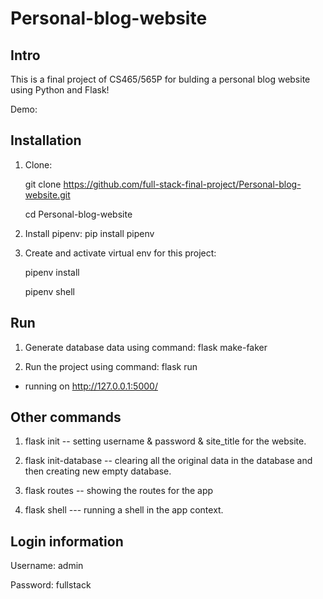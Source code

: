 # Personal-blog-website

## Intro

This is a final project of CS465/565P for bulding a personal blog website using Python and Flask!

Demo:

## Installation

1. Clone:
	
	git clone https://github.com/full-stack-final-project/Personal-blog-website.git
	
	cd Personal-blog-website

2. Install pipenv: pip install pipenv

3. Create and activate virtual env for this project:

	pipenv install
	
	pipenv shell

## Run

1. Generate database data using command: flask make-faker

2. Run the project using command: flask run

* running on http://127.0.0.1:5000/

## Other commands

1. flask init -- setting username & password & site_title for the website.

2. flask init-database -- clearing all the original data in the database and then creating new empty database.

3. flask routes -- showing the routes for the app

4. flask shell --- running a shell in the app context.

## Login information

Username: admin

Password: fullstack
